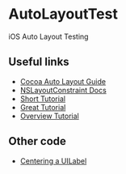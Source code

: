 AutoLayoutTest
==============

iOS Auto Layout Testing

## Useful links

* [Cocoa Auto Layout Guide](https://developer.apple.com/library/ios/#documentation/UserExperience/Conceptual/AutolayoutPG/Articles/Introduction.html#//apple_ref/doc/uid/TP40010853-CH1-SW1)
* [NSLayoutConstraint Docs](https://developer.apple.com/library/ios/#documentation/AppKit/Reference/NSLayoutConstraint_Class/NSLayoutConstraint/NSLayoutConstraint.html#//apple_ref/occ/cl/NSLayoutConstraint)
* [Short Tutorial](http://www.techotopia.com/index.php/Understanding_the_iOS_6_Auto_Layout_Visual_Format_Language)
* [Great Tutorial](http://commandshift.co.uk/blog/2013/01/31/visual-format-language-for-autolayout/)
* [Overview Tutorial](http://blog.safaribooksonline.com/2012/10/14/create-flexible-ios-6-layouts-using-auto-layout/)

## Other code

* [Centering a UILabel](https://github.com/evgenyneu/center-vfl)
